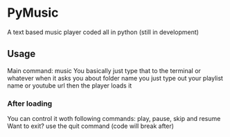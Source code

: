 # PyMusic
A text based music player coded all in python (still in development)
## Usage
Main command: music
You basically just type that to the terminal or whatever
when it asks you about folder name you just type out your 
playlist name or youtube url then the player loads it
### After loading
You can control it woth following commands:
play, pause, skip and resume
Want to exit?
use the quit command (code will break after)
